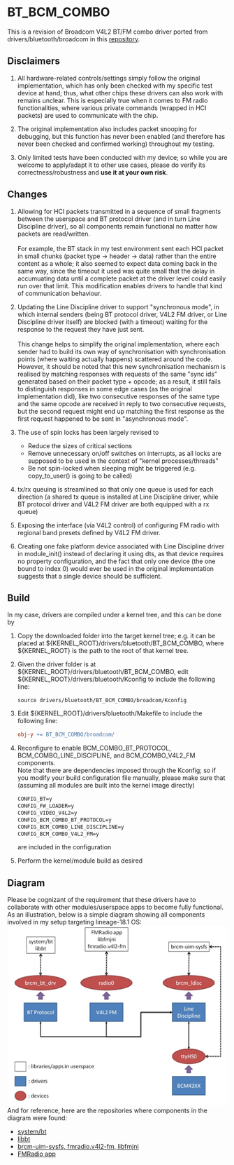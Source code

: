 # BT_BCM_COMBO
This is a revision of Broadcom V4L2 BT/FM combo driver ported from drivers/bluetooth/broadcom in this [repository](https://github.com/sonyxperiadev/kernel/tree/aosp/LE.UM.2.3.2.r1.4).

## Disclaimers
1. All hardware-related controls/settings simply follow the original implementation, which has only been checked with my specific test device at hand; thus, what other chips these drivers can also work with remains unclear. This is especially true when it comes to FM radio functionalities, where various private commands (wrapped in HCI packets) are used to communicate with the chip.

2. The original implementation also includes packet snooping for debugging, but this function has never been enabled (and therefore has never been checked and confirmed working) throughout my testing. 
   
3. Only limited tests have been conducted with my device; so while you are welcome to apply/adapt it to other use cases, please do verify its correctness/robustness and **use it at your own risk**.

## Changes
1. Allowing for HCI packets transmitted in a sequence of small fragments between the userspace and BT protocol driver (and in turn Line Discipline driver), so all components remain functional no matter how packets are read/written. \
   \
   For example, the BT stack in my test environment sent each HCI packet in small chunks (packet type -> header -> data) rather than the entire content as a whole; it also seemed to expect data coming back in the same way, since the timeout it used was quite small that the delay in accumuating data until a complete packet at the driver level could easily run over that limit. This modification enables drivers to handle that kind of communication behaviour.
   
2. Updating the Line Discipline driver to support "synchronous mode", in which internal senders (being BT protocol driver, V4L2 FM driver, or Line Discipline driver itself) are blocked (with a timeout) waiting for the response to the request they have just sent. \
   \
   This change helps to simplify the original implementation, where each sender had to build its own way of synchronisation with synchronisation points (where waiting actually happens) scattered around the code. However, it should be noted that this new synchronisation mechanism is realised by matching responses with requests of the same "sync ids" generated based on their packet type + opcode; as a result, it still fails to distinguish responses in some edge cases (as the original implementation did), like two consecutive responses of the same type and the same opcode are received in reply to two consecutive requests, but the second request might end up matching the first response as the first request happened to be sent in "asynchronous mode".
   
3. The use of spin locks has been largely revised to
   * Reduce the sizes of critical sections
   * Remove unnecessary on/off switches on interrupts, as all locks are supposed to be used in the context of "kernel processes/threads"
   * Be not spin-locked when sleeping might be triggered (e.g. copy_to_user() is going to be called)
   
4. tx/rx queuing is streamlined so that only one queue is used for each direction (a shared tx queue is installed at Line Discipline driver, while BT protocol driver and V4L2 FM driver are both equipped
   with a rx queue)
   
5. Exposing the interface (via V4L2 control) of configuring FM radio with regional band presets defined by V4L2 FM driver.

6. Creating one fake platform device associated with Line Discipline driver in module_init() instead of declaring it using dts, as that device requires no property configuration, and the fact that only one device (the one bound to index 0) would ever be used in the original implementation suggests that a single device should be sufficient.


## Build
In my case, drivers are compiled under a kernel tree, and this can be done by
1. Copy the downloaded folder into the target kernel tree; e.g. it can be placed at ${KERNEL_ROOT}/drivers/bluetooth/BT_BCM_COMBO, where ${KERNEL_ROOT} is the path to the root of that kernel tree.
   
2. Given the driver folder is at ${KERNEL_ROOT}/drivers/bluetooth/BT_BCM_COMBO, edit ${KERNEL_ROOT}/drivers/bluetooth/Kconfig to include the following line:
   ```Kconfig
   source drivers/bluetooth/BT_BCM_COMBO/broadcom/Kconfig   
   ```
   
3. Edit ${KERNEL_ROOT}/drivers/bluetooth/Makefile to include the following line:
   ```Makefile
   obj-y += BT_BCM_COMBO/broadcom/
   ```
   
4. Reconfigure to enable BCM_COMBO_BT_PROTOCOL, BCM_COMBO_LINE_DISCIPLINE, and BCM_COMBO_V4L2_FM components. \
   Note that there are dependencies imposed through the Kconfig; so if you modify your build configuration file manually, please make sure that (assuming all modules are built into the kernel image directly)
   ```
   CONFIG_BT=y
   CONFIG_FW_LOADER=y
   CONFIG_VIDEO_V4L2=y
   CONFIG_BCM_COMBO_BT_PROTOCOL=y
   CONFIG_BCM_COMBO_LINE_DISCIPLINE=y
   CONFIG_BCM_COMBO_V4L2_FM=y
   ```
   are included in the configuration
   
5. Perform the kernel/module build as desired

## Diagram
Please be cognizant of the requirement that these drivers have to collaborate with other modules/userspace apps to become fully functional. As an illustration, below is a simple diagram showing all components involved in my setup targeting lineage-18.1 OS: \
<img src="./diagram.jpg" width="512" /> \
And for reference, here are the repositories where components in the diagram were found:
* [system/bt](https://github.com/LineageOS/android_system_bt/tree/lineage-18.1)
* [libbt](https://github.com/LineageOS/android_hardware_broadcom_libbt/tree/lineage-18.1)
* [brcm-uim-sysfs, fmradio.v4l2-fm, libfmjni](https://github.com/LineageOS/android_hardware_broadcom_fm/tree/lineage-18.1)
* [FMRadio app](https://github.com/LineageOS/android_packages_apps_FMRadio/tree/lineage-18.1)

